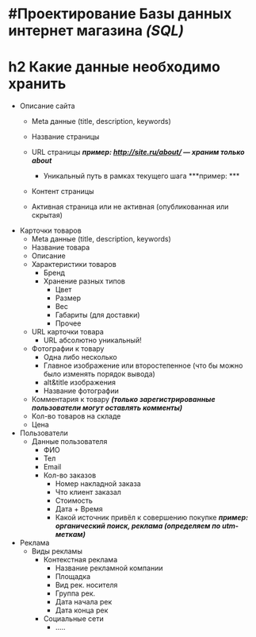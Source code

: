 #Проектирование Базы данных интернет магазина ***(SQL)***
=================

h2 Какие данные необходимо хранить
==============
* Описание сайта
	* Meta данные (title, description, keywords)
	* Название страницы
	* URL страницы ***пример: http://site.ru/about/  — храним только about***
		* Уникальный путь в рамках текущего шага ***пример: ***

	* Контент страницы
	* Активная страница или не активная (опубликованная или скрытая)
* Карточки товаров
	* Meta данные (title, description, keywords)
	* Название товара
	* Описание
	* Характеристики товаров
		* Бренд
		* Хранение разных типов
			* Цвет
			* Размер
			* Вес
			* Габариты (для доставки)
			* Прочее
	* URL карточки товара
		* URL абсолютно уникальный! 
	* Фотографии к товару
		* Одна либо несколько
		* Главное изображение или второстепенное (что бы можно было изменять порядок вывода)
		* alt&title изображения
		* Название фотографии
	* Комментария к товару ***(только зарегистрированные пользователи могут оставлять комменты)***
	* Кол-во товаров на складе 
	* Цена
* Пользователи
	* Данные пользователя
		* ФИО
		* Тел
		* Email
		* Кол-во заказов
			* Номер накладной заказа
			* Что клиент заказал
			* Стоимость
			* Дата + Время
			* Какой источник привёл к совершению покупке ***пример: органический поиск, реклама (определяем по utm-меткам)***
* Реклама
	* Виды рекламы
		* Контекстная реклама
			* Название рекламной компании
			* Площадка 
			* Вид рек. носителя
			* Группа рек. 
			* Дата начала рек
			* Дата конца рек
		* Социальные сети
			* .....